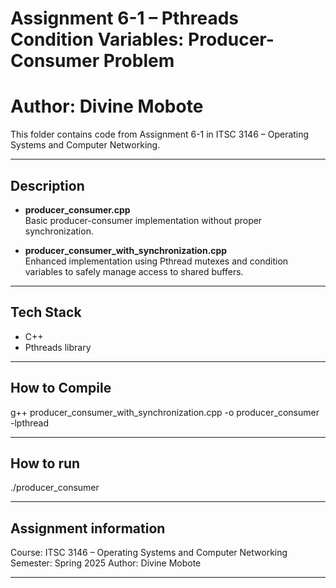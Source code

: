 # Assignment 6-1 – Pthreads Condition Variables: Producer-Consumer Problem
# Author: Divine Mobote

This folder contains code from Assignment 6-1 in ITSC 3146 – Operating Systems and Computer Networking.

---

##  Description

- **producer_consumer.cpp**  
  Basic producer-consumer implementation without proper synchronization.

- **producer_consumer_with_synchronization.cpp**  
  Enhanced implementation using Pthread mutexes and condition variables to safely manage access to shared buffers.

---

##  Tech Stack

- C++
- Pthreads library

---

##  How to Compile

g++ producer_consumer_with_synchronization.cpp -o producer_consumer -lpthread

---

## How to run
./producer_consumer

---

## Assignment information
Course: ITSC 3146 – Operating Systems and Computer Networking
Semester: Spring 2025
Author: Divine Mobote

---
